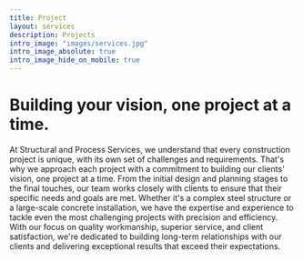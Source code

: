 ```yaml
---
title: Project
layout: services
description: Projects
intro_image: "images/services.jpg"
intro_image_absolute: true
intro_image_hide_on_mobile: true
---
```


# Building your vision, one project at a time.

At Structural and Process Services, we understand that every construction project is unique, with its own set of challenges and requirements. That's why we approach each project with a commitment to building our clients' vision, one project at a time. From the initial design and planning stages to the final touches, our team works closely with clients to ensure that their specific needs and goals are met. Whether it's a complex steel structure or a large-scale concrete installation, we have the expertise and experience to tackle even the most challenging projects with precision and efficiency. With our focus on quality workmanship, superior service, and client satisfaction, we're dedicated to building long-term relationships with our clients and delivering exceptional results that exceed their expectations.
